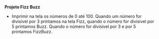 **Projeto Fizz Buzz**

- Imprimir na tela os números de 0 até 100.
Quando um número for divisivel por 3 printamos na tela Fizz, quando 
o número for divisivel por 5 printamos Buzz.
Quando o número for divisivel por 3 e por 5 printamos FizzBuzz.
